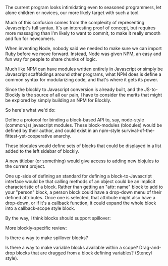 The current program looks  intimidating even to seasoned programmers, let alone children or novices, our more likely target with such a tool.

Much of this confusion comes from the complexity of representing Javascript's full syntax.  It's an interesting proof of concept, but requires more massaging than I'm likely to want to commit, to make it really smooth and fun for newcomers.

When inventing Node, nobody said we needed to make sure we can import Ruby before we move forward.  Instead, Node was given NPM, an easy and fun way for people to share chunks of logic.

Much like NPM can have modules written entirely in Javascript or simply be Javascript scaffoldings around other programs, what NPM does is define a common syntax for modularizing code, and that's where it gets its power.

Since the blockly to Javascript conversion is already built, and the JS-to-Blockly is the source of all our pain, I have to consider the merits that might be explored by simply building an NPM for Blockly.

So here's what we'd do:

Define a protocol for binding a block-based API to, say, node-style (common.js) javascript modules.  These block-modules (blodules) would be defined by their author, and could exist in an npm-style survival-of-the-fittest-yet-cooperative anarchy.

These blodules would define sets of blocks that could be displayed in a list added to the left sidebar of blockly.

A new titlebar (or something) would give access to adding new blojules to the current project.

One up-side of defining an standard for defining a block-to-Javascript interface would be that calling methods of an object could be an implicit characteristic of a block.  Rather than getting an "attr: name" block to add to your "person" block, a person block could have a drop-down menu of their defined attributes.  Once one is selected, that attribute might also have a drop-down, or if it's a callback function, it could expand the whole block into a callback-scope style block.

By the way, I think blocks should support spillover:

More blockly-specific review:

Is there a way to make spillover blocks?

Is there a way to make variable blocks available within a scope?  Drag-and-drop blocks that are dragged from a block defining variables?  (Stencyl style).